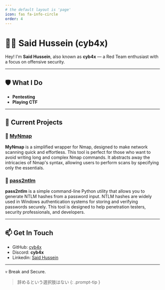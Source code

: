 ```yaml
---
# the default layout is 'page'
icon: fas fa-info-circle
order: 4
---
```


# 👨‍💻 Said Hussein (cyb4x)

Hey! I'm **Said Hussein**, also known as **cyb4x** — a Red Team enthusiast with a focus on offensive security.

---

## 🛡️ What I Do

- **Pentesting**
- **Playing CTF**
---

## 📂 Current Projects

### 🔹 [MyNmap](https://github.com/cyb4x/myNmap)  
**MyNmap** is a simplified wrapper for Nmap, designed to make network scanning quick and effortless. This tool is perfect for those who want to avoid writing long and complex Nmap commands. It abstracts away the intricacies of Nmap's syntax, allowing users to perform scans by specifying only the essentials.

### 🔹 [pass2ntlm](https://github.com/cyb4x/pass2ntlm)  
**pass2ntlm** is a simple command-line Python utility that allows you to generate NTLM hashes from a password input. NTLM hashes are widely used in Windows authentication systems for storing and verifying passwords securely. This tool is designed to help penetration testers, security professionals, and developers.

---


## 📫 Get In Touch

- GitHub: [cyb4x](https://github.com/cyb4x)
- Discord: **cyb4x**
- Linkedin: [Said Hussein](https://www.linkedin.com/in/said-hussein-53ba8127b/)

---

💀 Break and Secure.

> 辞めるという選択肢はない
{: .prompt-tip }
